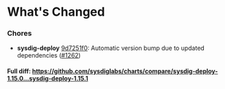 # What's Changed

### Chores
- **sysdig-deploy** [9d7251f0](https://github.com/sysdiglabs/charts/commit/9d7251f091061cf6cd991fe46b6a0e4062e70867): Automatic version bump due to updated dependencies ([#1262](https://github.com/sysdiglabs/charts/issues/1262))
#### Full diff: https://github.com/sysdiglabs/charts/compare/sysdig-deploy-1.15.0...sysdig-deploy-1.15.1
